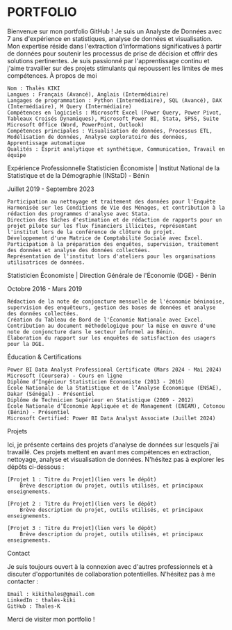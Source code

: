 # PORTFOLIO
Bienvenue sur mon portfolio GitHub ! Je suis un Analyste de Données avec 7 ans d'expérience en statistiques, analyse de données et visualisation. Mon expertise réside dans l'extraction d'informations significatives à partir de données pour soutenir les processus de prise de décision et offrir des solutions pertinentes. Je suis passionné par l'apprentissage continu et j'aime travailler sur des projets stimulants qui repoussent les limites de mes compétences.
À propos de moi

    Nom : Thalès KIKI
    Langues : Français (Avancé), Anglais (Intermédiaire)
    Langages de programmation : Python (Intermédiaire), SQL (Avancé), DAX (Intermédiaire), M Query (Intermédiaire)
    Compétences en logiciels : Microsoft Excel (Power Query, Power Pivot, Tableaux Croisés Dynamiques), Microsoft Power BI, Stata, SPSS, Suite Microsoft Office (Word, PowerPoint, Outlook)
    Compétences principales : Visualisation de données, Processus ETL, Modélisation de données, Analyse exploratoire des données, Apprentissage automatique
    Qualités : Esprit analytique et synthétique, Communication, Travail en équipe

Expérience Professionnelle
Statisticien Économiste | Institut National de la Statistique et de la Démographie (INStaD) - Bénin

Juillet 2019 - Septembre 2023

    Participation au nettoyage et traitement des données pour l'Enquête Harmonisée sur les Conditions de Vie des Ménages, et contribution à la rédaction des programmes d'analyse avec Stata.
    Direction des tâches d'estimation et de rédaction de rapports pour un projet pilote sur les flux financiers illicites, représentant l'institut lors de la conférence de clôture du projet.
    Développement d'une Matrice de Comptabilité Sociale avec Excel.
    Participation à la préparation des enquêtes, supervision, traitement des données et analyse des données collectées.
    Représentation de l'institut lors d'ateliers pour les organisations utilisatrices de données.

Statisticien Économiste | Direction Générale de l'Économie (DGE) - Bénin

Octobre 2016 - Mars 2019

    Rédaction de la note de conjoncture mensuelle de l'économie béninoise, supervision des enquêteurs, gestion des bases de données et analyse des données collectées.
    Création du Tableau de Bord de l'Économie Nationale avec Excel.
    Contribution au document méthodologique pour la mise en œuvre d'une note de conjoncture dans le secteur informel au Bénin.
    Élaboration du rapport sur les enquêtes de satisfaction des usagers pour la DGE.

Éducation & Certifications

    Power BI Data Analyst Professional Certificate (Mars 2024 - Mai 2024)
    Microsoft (Coursera) - Cours en ligne
    Diplôme d’Ingénieur Statisticien Économiste (2013 - 2016)
    École Nationale de la Statistique et de l’Analyse Économique (ENSAE), Dakar (Sénégal) - Présentiel
    Diplôme de Technicien Supérieur en Statistique (2009 - 2012)
    École Nationale d’Économie Appliquée et de Management (ENEAM), Cotonou (Bénin) - Présentiel
    Microsoft Certified: Power BI Data Analyst Associate (Juillet 2024)

Projets

Ici, je présente certains des projets d'analyse de données sur lesquels j'ai travaillé. Ces projets mettent en avant mes compétences en extraction, nettoyage, analyse et visualisation de données. N'hésitez pas à explorer les dépôts ci-dessous :

    [Projet 1 : Titre du Projet](lien vers le dépôt)
        Brève description du projet, outils utilisés, et principaux enseignements.

    [Projet 2 : Titre du Projet](lien vers le dépôt)
        Brève description du projet, outils utilisés, et principaux enseignements.

    [Projet 3 : Titre du Projet](lien vers le dépôt)
        Brève description du projet, outils utilisés, et principaux enseignements.

Contact

Je suis toujours ouvert à la connexion avec d'autres professionnels et à discuter d'opportunités de collaboration potentielles. N'hésitez pas à me contacter :

    Email : kikithales@gmail.com
    LinkedIn : thalès-kiki
    GitHub : Thales-K

Merci de visiter mon portfolio !

